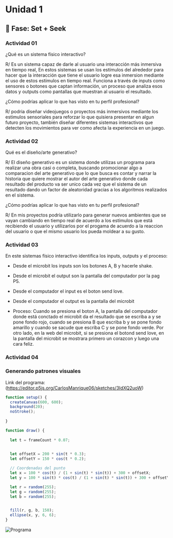 # Unidad 1

## 🔎 Fase: Set + Seek

### Actividad 01

¿Qué es un sistema físico interactivo?

R/ Es un sistema capaz de darle al usuario una interacción más inmersiva en tiempo real, En estos sistemas se usan los estímulos del alrededor para hacer que la interacción que tiene el usuario logre esa inmersion mediante el uso de estos estímulos en tiempo real. Funciona a través de inputs como sensores o botones que captan información, un proceso que analiza esos datos  y outputs como pantallas que muestran al usuario el resultado. 

¿Cómo podrías aplicar lo que has visto en tu perfil profesional?

R/ podria diseñar  videojuegos o proyectos más inmersivos mediante los estimulos sensoriales para reforzar lo que quisiera presentar en algun futuro proyecto, también diseñar diferentes sistemas interactivos que detecten los movimientos para ver como afecta la experiencia en un juego.

### Actividad 02

Qué es el diseño/arte generativo?

R/ El diseño generativo es un sistema donde utilizas un programa para realizar una obra casi o completa, buscando promocionar algo a comparacion del arte generativo que lo que busca es contar y narrar la historia que quiere mostrar el autor del arte generativo donde cada resultado del producto va ser unico cada vez que el sistema de un resultado dando un factor de aleatoridad gracias a los algoritmos realizados en el sistema.

¿Cómo podrías aplicar lo que has visto en tu perfil profesional?

R/ En mis proyectos podría utilizarlo para generar nuevos ambientes que se vayan cambiando en tiempo real de acuerdo a los estímulos que está recibiendo el usuario y utilizarlos por el progama de acuerdo a la reaccion del usuario o que el mismo usuario los pueda moldear a su gusto.

### Actividad 03

En este sistemas físico interactivo identifica los inputs, outputs y el proceso:

- Desde el microbit los inputs son los botones A, B y hacerle shake.

- Desde el microbit el output son la pantalla del computador por la pag P5.

- Desde el computador  el input es el boton send love.

- Desde el computador el output es la pantalla del microbit

 - Proceso: Cuando se presiona el boton A, la pantalla del computador donde está conctado el microbit da el resultado que se escriba a y se pone fondo rojo, cuando se presiona B que escriba b y se pone fondo amarillo y cuando se sacude que escriba C y se pone fondo verde. Por otro lado, en la web del microbit, si se presiona el botond send love, en la pantalla del microbit se mostrara primero un corazcon y luego una cara feliz.

### Actividad 04

### Generando patrones visuales

Link del programa: (<https://editor.p5js.org/CarlosManrique06/sketches/3IdXQ2uoW>)

```js
function setup() {
  createCanvas(600, 600);
  background(20);
  noStroke();
  
}

function draw() {
 
  let t = frameCount * 0.07;

  
  let offsetX = 200 * sin(t * 0.3); 
  let offsetY = 150 * cos(t * 0.2);  

  // Coordenadas del punto
  let x = 100 * cos(t) / (1 + sin(t) * sin(t)) + 300 + offsetX;
  let y = 100 * sin(t) * cos(t) / (1 + sin(t) * sin(t)) + 300 + offsetY;

  let r = random(255);
  let g = random(255);
  let b = random(255);


  fill(r, g, b, 150);
  ellipse(x, y, 6, 6);
}
```
![Programa](https://github.com/user-attachments/assets/ab962ef0-4251-4fe3-864e-cfefe674e46b)


